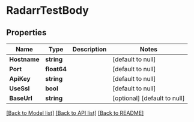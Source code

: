 # RadarrTestBody

## Properties
Name | Type | Description | Notes
------------ | ------------- | ------------- | -------------
**Hostname** | **string** |  | [default to null]
**Port** | **float64** |  | [default to null]
**ApiKey** | **string** |  | [default to null]
**UseSsl** | **bool** |  | [default to null]
**BaseUrl** | **string** |  | [optional] [default to null]

[[Back to Model list]](../README.md#documentation-for-models) [[Back to API list]](../README.md#documentation-for-api-endpoints) [[Back to README]](../README.md)

